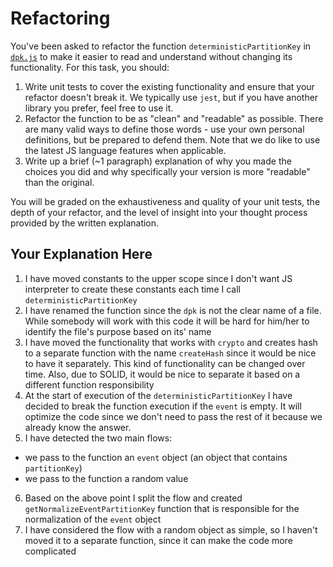 # Refactoring

You've been asked to refactor the function `deterministicPartitionKey` in [`dpk.js`](dpk.js) to make it easier to read and understand without changing its functionality. For this task, you should:

1. Write unit tests to cover the existing functionality and ensure that your refactor doesn't break it. We typically use `jest`, but if you have another library you prefer, feel free to use it.
2. Refactor the function to be as "clean" and "readable" as possible. There are many valid ways to define those words - use your own personal definitions, but be prepared to defend them. Note that we do like to use the latest JS language features when applicable.
3. Write up a brief (~1 paragraph) explanation of why you made the choices you did and why specifically your version is more "readable" than the original.

You will be graded on the exhaustiveness and quality of your unit tests, the depth of your refactor, and the level of insight into your thought process provided by the written explanation.

## Your Explanation Here
1. I have moved constants to the upper scope since I don't want JS interpreter to create these constants each time I call `deterministicPartitionKey`
2. I have renamed the function since the `dpk` is not the clear name of a file. While somebody will work with this code it will be hard for him/her to identify the file's purpose based on its' name
3. I have moved the functionality that works with `crypto` and creates hash to a separate function with the name `createHash` since it would be nice to have it separately. This kind of functionality can be changed over time. Also, due to SOLID, it would be nice to separate it based on a different function responsibility
4. At the start of execution of the `deterministicPartitionKey` I have decided to break the function execution if the `event` is empty. It will optimize the code since we don't need to pass the rest of it because we already know the answer.
5. I have detected the two main flows:
  - we pass to the function an `event` object (an object that contains `partitionKey`)
  - we pass to the function a random value
6. Based on the above point I split the flow and created `getNormalizeEventPartitionKey` function that is responsible for the normalization of the `event` object
7. I have considered the flow with a random object as simple, so I haven't moved it to a separate function, since it can make the code more complicated